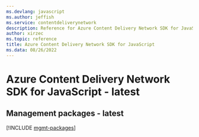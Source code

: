 ```yaml
---
ms.devlang: javascript
ms.author: jeffish
ms.service: contentdeliverynetwork
description: Reference for Azure Content Delivery Network SDK for JavaScript
author: xirzec
ms.topic: reference
title: Azure Content Delivery Network SDK for JavaScript
ms.data: 08/26/2022
---
```

# Azure Content Delivery Network SDK for JavaScript - latest

## Management packages - latest
[!INCLUDE [mgmt-packages](content-delivery-network-mgmt-index.md)]